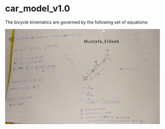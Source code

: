 # car_model_v1.0
The bicycle kinematics are governed by the following set of equations:
<p align="center"> <img src="./imgs/bicycle_m.jpg"> </p>
